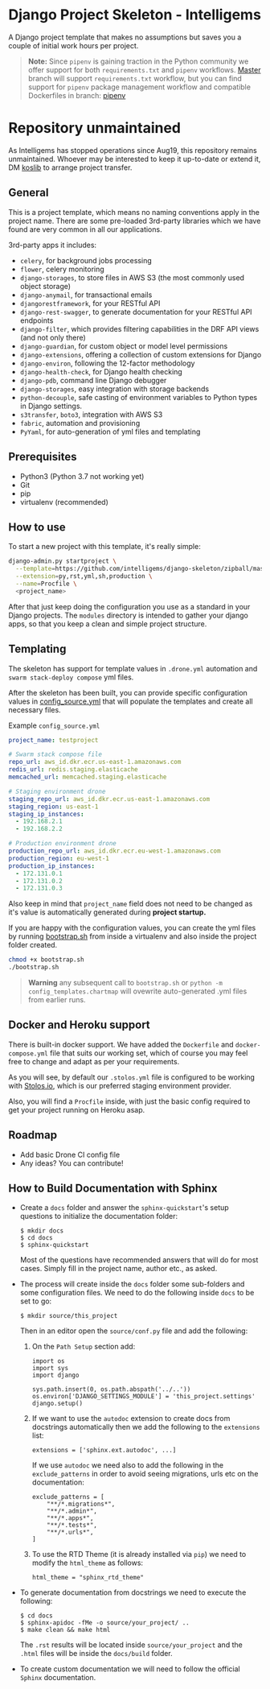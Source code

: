 # Django Project Skeleton - Intelligems

A Django project template that makes no assumptions but saves you a couple of initial work hours per project.

> __Note:__ Since `pipenv` is gaining traction in the Python community we offer support for both `requirements.txt` and `pipenv` workflows. [Master](https://github.com/intelligems/django-skeleton/tree/master) branch will support `requirements.txt` workflow, but you can find support for `pipenv` package management workflow and compatible Dockerfiles in branch: [pipenv](https://github.com/intelligems/django-skeleton/tree/pipenv)

# Repository unmaintained
As Intelligems has stopped operations since Aug19, this repository remains unmaintained. Whoever may be interested to keep it up-to-date or extend it, DM [koslib](twitter.com/koslib) to arrange project transfer.

## General

This is a project template, which means no naming conventions apply in the project name.
There are some pre-loaded 3rd-party libraries which we have found are very common in all our applications.

3rd-party apps it includes:

- `celery`, for background jobs processing
- `flower`, celery monitoring
- `django-storages`, to store files in AWS S3 (the most commonly used object storage)
- `django-anymail`, for transactional emails
- `djangorestframework`, for your RESTful API
- `django-rest-swagger`, to generate documentation for your RESTful API endpoints
- `django-filter`, which provides filtering capabilities in the DRF API views (and not only there)
- `django-guardian`, for custom object or model level permissions
- `django-extensions`, offering a collection of custom extensions for Django
- `django-environ`, following the 12-factor methodology
- `django-health-check`, for Django health checking
- `django-pdb`, command line Django debugger
- `django-storages`, easy integration with storage backends
- `python-decouple`, safe casting of environment variables to Python types in Django settings.
- `s3transfer`, `boto3`, integration with AWS S3
- `fabric`, automation and provisioning
- `PyYaml`, for auto-generation of yml files and templating

## Prerequisites

- Python3 (Python 3.7 not working yet)
- Git
- pip
- virtualenv (recommended)

## How to use

To start a new project with this template, it's really simple:

```bash
django-admin.py startproject \
  --template=https://github.com/intelligems/django-skeleton/zipball/master \
  --extension=py,rst,yml,sh,production \
  --name=Procfile \
  <project_name>
```

After that just keep doing the configuration you use as a standard in your Django projects.
The `modules` directory is intended to gather your django apps, so that you keep a clean and simple project structure.

## Templating

The skeleton has support for template values in `.drone.yml` automation and `swarm stack-deploy compose` yml files.

After the skeleton has been built, you can provide specific configuration values in [config_source.yml](./config_templates/config_source.yml) that will populate the templates and create all necessary files.

Example `config_source.yml`

```yaml
project_name: testproject

# Swarm stack compose file
repo_url: aws_id.dkr.ecr.us-east-1.amazonaws.com
redis_url: redis.staging.elasticache
memcached_url: memcached.staging.elasticache

# Staging environment drone
staging_repo_url: aws_id.dkr.ecr.us-east-1.amazonaws.com
staging_region: us-east-1
staging_ip_instances:
  - 192.168.2.1
  - 192.168.2.2

# Production environment drone
production_repo_url: aws_id.dkr.ecr.eu-west-1.amazonaws.com
production_region: eu-west-1
production_ip_instances:
  - 172.131.0.1
  - 172.131.0.2
  - 172.131.0.3
```

Also keep in mind that `project_name` field does not need to be changed as it's value is automatically generated during **project startup.**

If you are happy with the configuration values, you can create the yml files by running [bootstrap.sh](./bootstrap.sh) from inside a virtualenv and also inside the project folder created.

```bash
chmod +x bootstrap.sh
./bootstrap.sh
```

> __Warning__ any subsequent call to `bootstrap.sh` or `python -m config_templates.chartmap` will ovewrite auto-generated .yml files from earlier runs.

## Docker and Heroku support

There is built-in docker support. We have added the `Dockerfile` and `docker-compose.yml` file that suits our working set, which of course you may feel free to change and adapt as per your requirements.

As you will see, by default our `.stolos.yml` file is configured to be working with [Stolos.io](https://stolos.io), which is our preferred staging environment provider.

Also, you will find a `Procfile` inside, with just the basic config required to get your project running on Heroku asap.

## Roadmap
- Add basic Drone CI config file
- Any ideas? You can contribute!


## How to Build Documentation with Sphinx

- Create a `docs` folder and answer the `sphinx-quickstart`'s setup questions to initialize the documentation folder:

      $ mkdir docs
      $ cd docs
      $ sphinx-quickstart
       
   Most of the questions have recommended answers that will do for most cases. Simply fill in the project name, 
   author etc., as asked.
   
- The process will create inside the `docs` folder some sub-folders and some configuration files. We need to do the 
following inside `docs` to be set to go:

      $ mkdir source/this_project

  Then in an editor open the `source/conf.py` file and add the following:
  
  1. On the `Path Setup` section add:
  
         import os
         import sys
         import django
         
         sys.path.insert(0, os.path.abspath('../..'))
         os.environ['DJANGO_SETTINGS_MODULE'] = 'this_project.settings'
         django.setup()

  2. If we want to use the `autodoc` extension to create docs from docstrings automatically then we add the following
   to the `extensions` list:
   
         extensions = ['sphinx.ext.autodoc', ...]
         
     If we use `autodoc` we need also to add the following in the `exclude_patterns` in order to avoid seeing 
     migrations, urls etc on the documentation:
     
         exclude_patterns = [
             "**/*.migrations*",
             "**/*.admin*",
             "**/*.apps*",
             "**/*.tests*",
             "**/*.urls*",
         ]
         
   3. To use the RTD Theme (it is already installed via `pip`) we need to modify the `html_theme` as follows:
   
          html_theme = "sphinx_rtd_theme"
          
- To generate documentation from docstrings we need to execute the following:

      $ cd docs
      $ sphinx-apidoc -fMe -o source/your_project/ ..
      $ make clean && make html
      
  The `.rst` results will be located inside `source/your_project` and the `.html` files will be inside the 
  `docs/build` folder.
  
- To create custom documentation we will need to follow the official `Sphinx` documentation.
